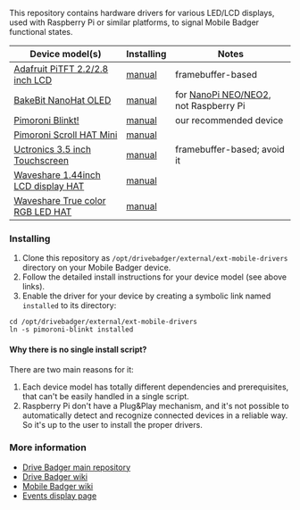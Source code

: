 This repository contains hardware drivers for various LED/LCD displays, used with Raspberry Pi or similar platforms, to signal Mobile Badger functional states.

| Device model(s) | Installing | Notes |
| --------------- | ---------- | ----- |
| [Adafruit PiTFT 2.2/2.8 inch LCD](https://learn.adafruit.com/adafruit-2-2-pitft-hat-320-240-primary-display-for-raspberry-pi) | [manual](adafruit-pitft-2x-lcd) | framebuffer-based |
| [BakeBit NanoHat OLED](http://wiki.friendlyarm.com/wiki/index.php/NanoHat_OLED) | [manual](bakebit-nanohat-oled) | for [NanoPi NEO/NEO2](http://wiki.friendlyarm.com/wiki/index.php/NanoPi_NEO2), not Raspberry Pi |
| [Pimoroni Blinkt!](https://learn.pimoroni.com/tutorial/sandyj/getting-started-with-blinkt) | [manual](pimoroni-blinkt) | our recommended device |
| [Pimoroni Scroll HAT Mini](https://shop.pimoroni.com/products/scroll-hat-mini) | [manual](pimoroni-scroll-hat-mini) |  |
| [Uctronics 3.5 inch Touchscreen](https://www.uctronics.com/display/uctronics-3-5-inch-touchscreen-for-raspberry-pi-with-case.html) | [manual](uctronics-35inch-lcd) | framebuffer-based; avoid it |
| [Waveshare 1.44inch LCD display HAT](https://www.waveshare.com/1.44inch-lcd-hat.htm) | [manual](waveshare-144inch-lcd-hat) |  |
| [Waveshare True color RGB LED HAT](https://www.waveshare.com/rgb-led-hat.htm) | [manual](waveshare-rgb-led-hat) |  |


### Installing

1. Clone this repository as `/opt/drivebadger/external/ext-mobile-drivers` directory on your Mobile Badger device.
2. Follow the detailed install instructions for your device model (see above links).
3. Enable the driver for your device by creating a symbolic link named `installed` to its directory:

```
cd /opt/drivebadger/external/ext-mobile-drivers
ln -s pimoroni-blinkt installed
```

#### Why there is no single install script?

There are two main reasons for it:

1. Each device model has totally different dependencies and prerequisites, that can't be easily handled in a single script.
2. Raspberry Pi don't have a Plug&Play mechanism, and it's not possible to automatically detect and recognize connected devices in a reliable way. So it's up to the user to install the proper drivers.


### More information

- [Drive Badger main repository](https://github.com/drivebadger/drivebadger)
- [Drive Badger wiki](https://github.com/drivebadger/drivebadger/wiki)
- [Mobile Badger wiki](https://github.com/drivebadger/mobilebadger/wiki)
- [Events display page](https://github.com/drivebadger/mobilebadger/wiki/Events-display)
